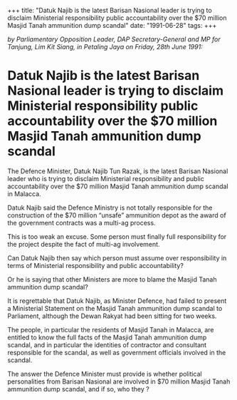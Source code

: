 +++ 
title: "Datuk Najib is the latest Barisan Nasional leader is trying to disclaim Ministerial responsibility public accountability over the $70 million Masjid Tanah ammunition dump scandal"
date: "1991-06-28"
tags:
+++

_by Parliamentary Opposition Leader, DAP Secretary-General and MP for Tanjung, Lim Kit Siang, in Petaling Jaya on Friday, 28th June 1991:_

# Datuk Najib is the latest Barisan Nasional leader is trying to disclaim Ministerial responsibility public accountability over the $70 million Masjid Tanah ammunition dump scandal

The Defence Minister, Datuk Najib Tun Razak, is the latest Barisan Nasional leader who is trying to disclaim Ministerial responsibility and public accountability over the $70 million Masjid Tanah ammunition dump scandal in Malacca.</u>

Datuk Najib said the Defence Ministry is not totally responsible for the construction of the $70 million “unsafe” ammunition depot as the award of the government contracts was a multi-ag process.

This is too weak an excuse. Some person must finally full responsibility for the project despite the fact of multi-ag involvement.

Can Datuk Najib then say which person must assume over responsibility in terms of Ministerial responsibility and public accountability?

Or he is saying that other Ministers are more to blame the Masjid Tanah ammunition dump scandal?

It is regrettable that Datuk Najib, as Minister Defence, had failed to present a Ministerial Statement on the Masjid Tanah ammunition dump scandal to Parliament, although the Dewan Rakyat had been sitting for two weeks.

The people, in particular the residents of Masjid Tanah in Malacca, are entitled to know the full facts of the Masjid Tanah ammunition dump scandal, and in particular the identities of contractor and consultant responsible for the scandal, as well as government officials involved in the scandal.

The answer the Defence Minister must provide is whether political personalities from Barisan Nasional are involved in $70 million Masjid Tanah ammunition dump scandal, and if so, who they ?
 
